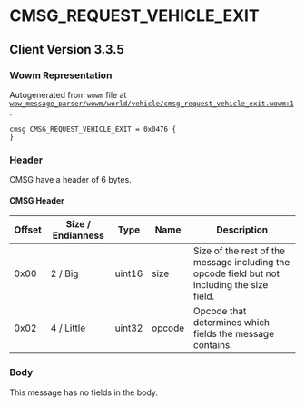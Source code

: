 # CMSG_REQUEST_VEHICLE_EXIT

## Client Version 3.3.5

### Wowm Representation

Autogenerated from `wowm` file at [`wow_message_parser/wowm/world/vehicle/cmsg_request_vehicle_exit.wowm:1`](https://github.com/gtker/wow_messages/tree/main/wow_message_parser/wowm/world/vehicle/cmsg_request_vehicle_exit.wowm#L1).
```rust,ignore
cmsg CMSG_REQUEST_VEHICLE_EXIT = 0x0476 {
}
```
### Header

CMSG have a header of 6 bytes.

#### CMSG Header

| Offset | Size / Endianness | Type   | Name   | Description |
| ------ | ----------------- | ------ | ------ | ----------- |
| 0x00   | 2 / Big           | uint16 | size   | Size of the rest of the message including the opcode field but not including the size field.|
| 0x02   | 4 / Little        | uint32 | opcode | Opcode that determines which fields the message contains.|

### Body

This message has no fields in the body.

